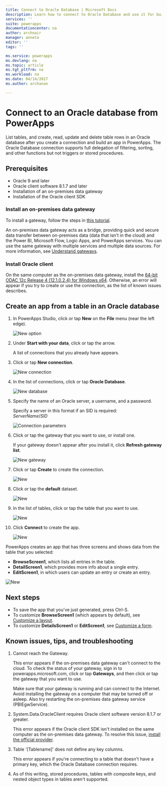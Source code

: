```yaml
---
title: Connect to Oracle Database | Microsoft Docs
description: Learn how to connect to Oracle Database and use it for building apps in PowerApps.
services: ''
suite: powerapps
documentationcenter: na
author: archnair
manager: anneta
editor: ''
tags: ''

ms.service: powerapps
ms.devlang: na
ms.topic: article
ms.tgt_pltfrm: na
ms.workload: na
ms.date: 04/14/2017
ms.author: archanan

---
```

# Connect to an Oracle database from PowerApps
List tables, and create, read, update and delete table rows in an Oracle database after you create a connection and build an app in PowerApps. The Oracle Database connection supports full delegation of filtering, sorting, and other functions but not triggers or stored procedures.

## Prerequisites
* Oracle 9 and later
* Oracle client software 8.1.7 and later
* Installation of an on-premises data gateway
* Installation of the Oracle client SDK

### Install an on-premises data gateway
To install a gateway, follow the steps in [this tutorial](../gateway-management.md).

An on-premises data gateway acts as a bridge, providing quick and secure data transfer between on-premises data (data that isn't in the cloud) and the Power BI, Microsoft Flow, Logic Apps, and PowerApps services. You can use the same gateway with multiple services and multiple data sources. For more information, see [Understand gateways](../gateway-reference.md).

### Install Oracle client
On the same computer as the on-premises data gateway, install the [64-bit ODAC 12c Release 4 (12.1.0.2.4) for Windows x64](http://www.oracle.com/technetwork/database/windows/downloads/index-090165.html). Otherwise, an error will appear if you try to create or use the connection, as the list of known issues describes.

## Create an app from a table in an Oracle database
1. In PowerApps Studio, click or tap **New** on the **File** menu (near the left edge).
   
   ![New option](./media/connection-oracledb/new-app.png)
2. Under **Start with your data**, click or tap the arrow.
   
      A list of connections that you already have appears.
3. Click or tap **New connection**.
   
   ![New connection](./media/connection-oracledb/new-connection.png)
4. In the list of connections, click or tap **Oracle Database**.
   
   ![New database](./media/connection-oracledb/oracle-db.png)
5. Specify the name of an Oracle server, a username, and a password.
   
    Specify a server in this format if an SID is required:<br>
    *ServerName*/*SID*
   
   ![Connection parameters](./media/connection-oracledb/connection-params.png)
6. Click or tap the gateway that you want to use, or install one.
   
    If your gateway doesn't appear after you install it, click **Refresh gateway list**.
   
   ![New gateway](./media/connection-oracledb/choose-gateway.png)
7. Click or tap **Create** to create the connection.
   
   ![New](./media/connection-oracledb/create-button.png)
8. Click or tap the **default** dataset.
   
   ![New](./media/connection-oracledb/choose-dataset.png)
9. In the list of tables, click or tap the table that you want to use.
   
   ![New](./media/connection-oracledb/choose-table.png)
10. Click **Connect** to create the app.
    
    ![New](./media/connection-oracledb/connect-button.png)

PowerApps creates an app that has three screens and shows data from the table that you selected:

* **BrowseScreen1**, which lists all entries in the table.
* **DetailScreen1**, which provides more info about a single entry.
* **EditScreen1**, in which users can update an entry or create an entry.

![New](./media/connection-oracledb/afd-app.png)

## Next steps
* To save the app that you've just generated, press Ctrl-S.
* To customize **BrowseScreen1** (which appears by default), see [Customize a layout](../customize-layout-sharepoint.md).
* To customize **DetailsScreen1** or **EditScreen1**, see [Customize a form](../customize-forms-sharepoint.md).

## Known issues, tips, and troubleshooting
1. Cannot reach the Gateway.
   
    This error appears if the on-premises data gateway can't connect to the cloud. To check the status of your gateway, sign in to powerapps.microsoft.com, click or tap **Gateways**, and then click or tap the gateway that you want to use.
   
    Make sure that your gateway is running and can connect to the Internet. Avoid installing the gateway on a computer that may be turned off or asleep. Also try restarting the on-premises data gateway service (PBIEgwService).
2. System.Data.OracleClient requires Oracle client software version 8.1.7 or greater.
   
    This error appears if the Oracle client SDK isn't installed on the same computer as the on-premises data gateway. To resolve this issue, [install the official provider](https://go.microsoft.com/fwlink/p/?LinkID=272376).
3. Table '[Tablename]' does not define any key columns.
   
    This error appears if you're connecting to a table that doesn't have a primary key, which the Oracle Database connection requires.
4. As of this writing, stored procedures, tables with composite keys, and nested object types in tables aren't supported.

